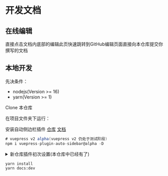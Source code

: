 # 开发文档

## 在线编辑

直接点击文档内底部的编辑此页快速跳转到GitHub编辑页面直接向本仓库提交你撰写的文档

## 本地开发

先决条件：

- nodejs(Version >= 16)
- yarn(Version >= 1)

Clone 本仓库

在项目文件夹下运行：

安装自动侧边栏插件
[仓库](https://github.com/shanyuhai123/vuepress-plugin-auto-sidebar)
[文档](https://shanyuhai123.github.io/vuepress-plugin-auto-sidebar/)

```c#
# vuepress v2 alpha(vuepress v2 仍处于测试阶段)
npm i vuepress-plugin-auto-sidebar@alpha -D
```

<details><summary>新仓库插件初次设置(本仓库中已经有了)</summary>
VuePress v2 不再支持插件修改 sidebar，所以你需要自行引入生成的 `sidebar.js` 文件。

```javascript
const sidebarConf = require('./sidebar')

module.exports = {
  plugins: [
    ["vuepress-plugin-auto-sidebar", {}]
  ],
  themeConfig: {
    sidebar: sidebarConf
  }
}
```

</details>

```yarn
yarn install
yarn docs:dev
```
